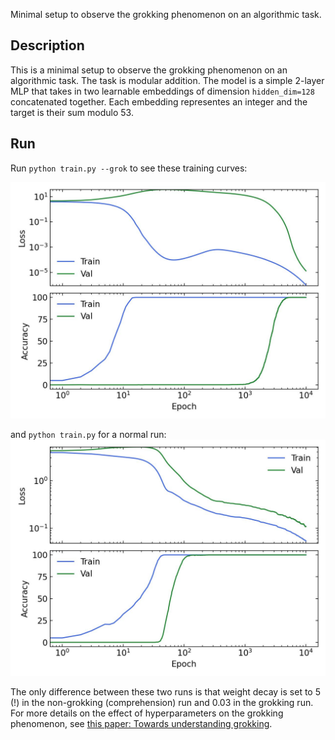 Minimal setup to observe the grokking phenomenon on an algorithmic task. 
## Description
This is a minimal setup to observe the grokking phenomenon on an algorithmic task.
The task is modular addition. The model is a simple 2-layer MLP that takes in two learnable embeddings of dimension `hidden_dim=128` concatenated together. Each embedding representes an integer and the target is their sum modulo 53.

## Run
Run `python train.py --grok` to see these training curves:

![grok](./metrics_grokking.jpg)

and `python train.py` for a normal run:
![normal](./metrics_comprehension.jpg)

The only difference between these two runs is that weight decay is set to 5 (!) in the non-grokking (comprehension) run and 0.03 in the grokking run. For more details on the effect of hyperparameters on the grokking phenomenon, see [this paper: Towards understanding grokking](https://arxiv.org/abs/2205.10343).